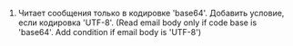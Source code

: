 1. Читает сообщения только в кодировке 'base64'. Добавить условие, если кодировка 'UTF-8'. (Read email body only if code base is 'base64'. Add condition if email body is 'UTF-8')
